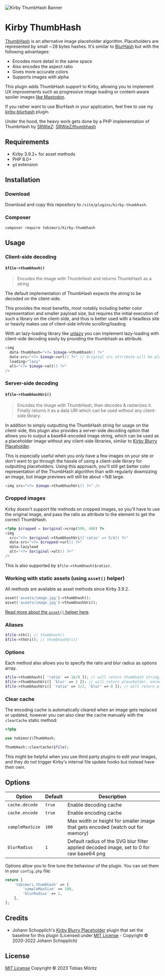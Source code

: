 ![Kirby ThumbHash Banner](./.github/gh-banner.png)

# Kirby ThumbHash

[ThumbHash](https://evanw.github.io/thumbhash/) is an alternative image placeholder algorithm.
Placeholders are represented by small ∼28 bytes hashes. It's similar to [BlurHash](https://blurha.sh/) but with the following advantages:

- Encodes more detail in the same space
- Also encodes the aspect ratio
- Gives more accurate colors
- Supports images with alpha

This plugin adds ThumbHash support to Kirby, allowing you to implement UX improvements such as progressive image loading or content-aware spoiler images [like Mastodon](https://blog.joinmastodon.org/2019/05/improving-support-for-adult-content-on-mastodon/).

If you rather want to use BlurHash in your application, feel free to use my [kirby-blurhash](https://github.com/tobimori/kirby-blurhash) plugin.

Under the hood, the heavy work gets done by a PHP implementation of ThumbHash by [SRWieZ](https://github.com/SRWieZ): [SRWieZ/thumbhash](https://github.com/SRWieZ/thumbhash)

## Requirements

- Kirby 3.9.2+ for asset methods
- PHP 8.0+
- `gd` extension

## Installation

### Download

Download and copy this repository to `/site/plugins/kirby-thumbhash`.

### Composer

```
composer require tobimori/kirby-thumbhash
```

## Usage

### Client-side decoding

#### **`$file->thumbhash()`**

> Encodes the image with ThumbHash and returns ThumbHash as a string

The default implementation of ThumbHash expects the string to be decoded on the client-side.

This provides the most benefits, most notably including better color representation and smaller payload size, but requires the initial execution of such a library on the client-side, and thus is better used with a headless site or heavily makes use of client-side infinite scrolling/loading.

With an lazy-loading library like [unlazy](https://unlazy.byjohann.dev/) you can implement lazy-loading with client-side decoding easily by providing the thumbhash as attribute.

```php
<img
  data-thumbhash="<?= $image->thumbhash() ?>"
  data-src="<?= $image->url() ?>" // Original src attribute will be placed by unlazy
  loading="lazy"
  alt="<?= $image->alt() ?>"
/>
```

### Server-side decoding

#### **`$file->thumbhashUri()`**

> Encodes the image with ThumbHash, then decodes & rasterizes it. Finally returns it as a data URI which can be used without any client-side library.

In addition to simply outputting the ThumbHash string for usage on the client-side, this plugin also provides a server-side decoding option that allows you to output a base64-encoded image string, which can be used as a placeholder image without any client-side libraries, similar to [Kirby Blurry Placeholder](https://github.com/johannschopplich/kirby-blurry-placeholder).

This is especially useful when you only have a few images on your site or don't want to go through the hassle of using a client-side library for outputting placeholders. Using this approach, you'll still get better color representation of the ThumbHash algorithm than with regularly downsizing an image, but image previews will still be about ~1kB large.

```php
<img src="<?= $image->thumbhashUri() ?>" />
```

### Cropped images

Kirby doesn't support file methods on cropped images, so you'll have to use the original image, and pass the ratio as attribute to the element to get the correct ThumbHash.

```php
<?php $cropped = $original->crop(500, 400) ?>
<img
  src="<?= $original->thumbhashUri(['ratio' => 5/4]) ?>"
  data-src="<?= $cropped->url() ?>"
  data-lazyload
  alt="<?= $original->alt() ?>"
/>
```

This is also supported by `$file->thumbhash($ratio)`.

### Working with static assets (using `asset()` helper)

All methods are available as asset methods since Kirby 3.9.2.

```php
asset('assets/image.jpg')->thumbhash();
asset('assets/image.jpg')->thumbhashUri();
```

[Read more about the `asset()` helper here](https://getkirby.com/docs/reference/objects/filesystem/asset).

### Aliases

```php
$file->th(); // thumbhash()
$file->thUri(); // thumbhashUri()
```

### Options

Each method also allows you to specify the ratio and blur radius as options array.

```php
$file->thumbhash([ 'ratio' => 16/9 ]); // will return thumbhash string, cropped to 16:9
$file->thumbhashUri([ 'blur' => 2 ]); // will return placeholder, encoded in an svg with blur filter
$file->thumbhashUri([ 'ratio' => 3/2, 'blur' => 0 ]); // will return placeholder as base64-encoded png without filter, cropped to 3:2
```

### Clear cache

The encoding cache is automatically cleared when an image gets replaced or updated, however you can also clear the cache manually with the `clearCache` static method:

```php
<?php

use tobimori\ThumbHash;

ThumbHash::clearCache($file);
```

This might be helpful when you use third party plugins to edit your images, and they do not trigger Kirby's internal file update hooks but instead have their own.

## Options

| Option          | Default | Description                                                                              |
| --------------- | ------- | ---------------------------------------------------------------------------------------- |
| `cache.decode`  | `true`  | Enable decoding cache                                                                    |
| `cache.encode`  | `true`  | Enable encoding cache                                                                    |
| `sampleMaxSize` | `100`   | Max width or height for smaller image that gets encoded (watch out for memory)           |
| `blurRadius`    | `1`     | Default radius of the SVG blur filter applied decoded image, set to 0 for raw base64 png |

Options allow you to fine tune the behaviour of the plugin. You can set them in your `config.php` file:

```php
return [
    'tobimori.thumbhash' => [
        'sampleMaxSize' => 100,
        'blurRadius' => 1,
    ],
];
```

## Credits

- Johann Schopplich's [Kirby Blurry Placeholder](https://github.com/johannschopplich/kirby-blurry-placeholder) plugin that set the baseline for this plugin (Licensed under [MIT License](https://github.com/johannschopplich/kirby-blurry-placeholder/blob/main/LICENSE) - Copyright © 2020-2022 Johann Schopplich)

## License

[MIT License](./LICENSE)
Copyright © 2023 Tobias Möritz
